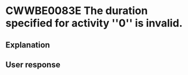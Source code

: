 # CWWBE0083E The duration specified for activity ''0'' is invalid.

## Explanation

## User response